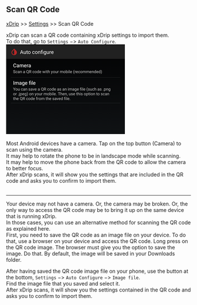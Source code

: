 ## Scan QR Code
[xDrip](../README.md) >> [Settings](./Settings.md) >> Scan QR Code  
  
xDrip can scan a QR code containing xDrip settings to import them.  
To do that, go to `Settings` &#8722;> `Auto Configure`.  
![](./images/AutoConfigure.png)  

Most Android devices have a camera.  Tap on the top button (Camera) to scan using the camera.  
It may help to rotate the phone to be in landscape mode while scanning.  
It may help to move the phone back from the QR code to allow the camera to better focus.  
After xDrip scans, it will show you the settings that are included in the QR code and asks you to confirm to import them.  
<br/>  
  
---  

Your device may not have a camera.  Or, the camera may be broken.  Or, the only way to access the QR code may be to bring it up on the same device that is running xDrip.  
In those cases, you can use an alternative method for scanning the QR code as explained here.  
First, you need to save the QR code as an image file on your device.  To do that, use a browser on your device and access the QR code.  Long press on the QR code image.  The browser must give you the option to save the image.  Do that.  By default, the image will be saved in your Downloads folder.  

After having saved the QR code image file on your phone, use the button at the bottom, `Settings` &#8722;> `Auto Configure` &#8722;> `Image file`.  
Find the image file that you saved and select it.  
After xDrip scans, it will show you the settings contained in the QR code and asks you to confirm to import them.  

  
